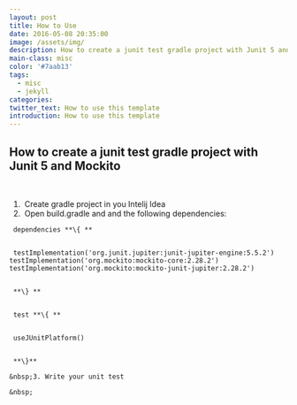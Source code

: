 ```yaml
---
layout: post
title: How to Use
date: 2016-05-08 20:35:00
image: /assets/img/
description: How to create a junit test gradle project with Junit 5 and Mockito
main-class: misc
color: '#7aab13'
tags:
  - misc
  - jekyll
categories:
twitter_text: How to use this template
introduction: How to use this template
---
```


## How to create a junit test gradle project with Junit 5 and Mockito

&nbsp;

1. &nbsp;Create gradle project in you Intelij Idea
2. &nbsp;Open build.gradle and and the following dependencies:
```
 dependencies **\{ **


 testImplementation('org.junit.jupiter:junit-jupiter-engine:5.5.2') testImplementation('org.mockito:mockito-core:2.28.2') testImplementation('org.mockito:mockito-junit-jupiter:2.28.2')


 **\} **


 test **\{ **


 useJUnitPlatform()


 **\}**

&nbsp;3. Write your unit test

&nbsp;
```